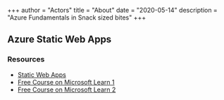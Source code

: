 +++
author = "Actors"
title = "About"
date = "2020-05-14"
description = "Azure Fundamentals in Snack sized bites"
+++

## Azure Static Web Apps 

### Resources

- [Static Web Apps](https://www.jhand.dev/14)
- [Free Course on Microsoft Learn 1](https://jhand.dev/16)
- [Free Course on Microsoft Learn 2](https://www.jhand.dev/17)